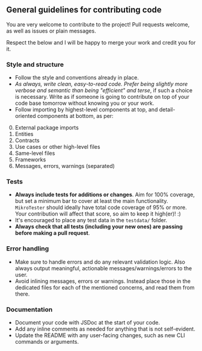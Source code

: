 ## General guidelines for contributing code

You are very welcome to contribute to the project! Pull requests welcome, as well as issues or plain messages.

Respect the below and I will be happy to merge your work and credit you for it.

### Style and structure

- Follow the style and conventions already in place.
- _As always, write clean, easy-to-read code. Prefer being slightly more verbose and semantic than being "efficient" and terse_, if such a choice is necessary. Write as if someone is going to contribute on top of your code base tomorrow without knowing you or your work.
- Follow importing by highest-level components at top, and detail-oriented components at bottom, as per:

0. External package imports
1. Entities
2. Contracts
3. Use cases or other high-level files
4. Same-level files
5. Frameworks
6. Messages, errors, warnings (separated)

### Tests

- **Always include tests for additions or changes**. Aim for 100% coverage, but set a minimum bar to cover at least the main functionality. `MikroTester` should ideally have total code coverage of 95% or more. Your contribution will affect that score, so aim to keep it high(er)! :)
- It's encouraged to place any test data in the `testdata/` folder.
- **Always check that all tests (including your new ones) are passing before making a pull request**.

### Error handling

- Make sure to handle errors and do any relevant validation logic. Also always output meaningful, actionable messages/warnings/errors to the user.
- Avoid inlining messages, errors or warnings. Instead place those in the dedicated files for each of the mentioned concerns, and read them from there.

### Documentation

- Document your code with JSDoc at the start of your code.
- Add any inline comments as needed for anything that is not self-evident.
- Update the README with any user-facing changes, such as new CLI commands or arguments.
